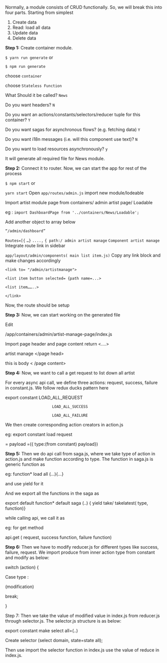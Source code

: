 Normally, a module consists of CRUD functionally. So, we will break this into four parts. Starting from simplest

1. Create data
2. Read: load all data
3. Update data
4. Delete data 

**Step 1:** Create container module.

`$ yarn run generate`
or

`$ npm run generate`

choose `container`

choose `Stateless Function`

What Should it be called? `News`

Do you want headers? `N`

Do you want an actions/constants/selectors/reducer tuple for this container? `Y`

Do you want sagas for asynchronous flows? (e.g. fetching data) `Y`

Do you want i18n messages (i.e. will this component use text)? `N`

Do you want to load resources asynchronously? `y`

It will generate all required file for News module.

**Step 2:** Connect it to router. Now, we can start the app for rest of the process

`$ npm start` 
or

`yarn start`
Open `app/routes/admin.js` import new module/lodeable

Import artist module page from containers/ admin artist page/ Loadable

eg : `import DashboardPage from '../containers/News/Loadable';`

Add another object to array below

`“/admin/dashboard”`

`Routes=[{`
              `…}`
              `....,`
              `{ path:/ admin artist manage`
                `Component artist manage` 
Integrate route link in sidebar

`app/layout/admin/components( main list item.js)`
Copy any link block and make changes accordingly 

`<link to= "/admin/artistmanage">`

`<list item button selected= {path name=...>`

`<list item……..>`

`</link>`

 Now, the route should be setup

 **Step 3:** Now, we can start working on the generated file

Edit 

 

/app/containers/admin/artist-manage-page/index.js

Import page header and page content return <....>

<page header> artist manage </page head>

<page content> this is body < /page content>

 

**Step 4:** Now, we want to call a get request to list down all artist

For every async api call, we define three actions: request, success, failure in constant.js. We follow redux ducks pattern here

export constant LOAD_ALL_REQUEST  

                         LOAD_ALL_SUCCESS
    
                         LOAD_ALL_FAILURE

We then create corresponding action creators in action.js

eg: export constant load request

  =  payload =({ type:(from constant) payload})

**Step 5:** Then we do api call from saga.js, where we take type of action in action.js and make function according to type. The function in saga.js is generic function as

eg: function* load all (...){...}

and use yield for it 

And we export all the functions in the saga as

export default function* default saga (..) { yield take/ takelatest( type, function)}

while calling api, we call it as 

eg: for get method

api.get ( request, success function, failure function)

**Step 6:** Then we have to modify reducer.js for different types like success, failure, request. We import produce from inner action type from constant and modify as below:

switch (action) {

Case type :

(modification)

break;

}

Step 7: Then we take the value of modified value in index.js from reducer.js through selector.js. The selector.js structure is as below:

export constant make select all=(..)

Create selector (select domain, state=state all);

Then use import the selector function in index.js use the value of reduce in index.js.

 

